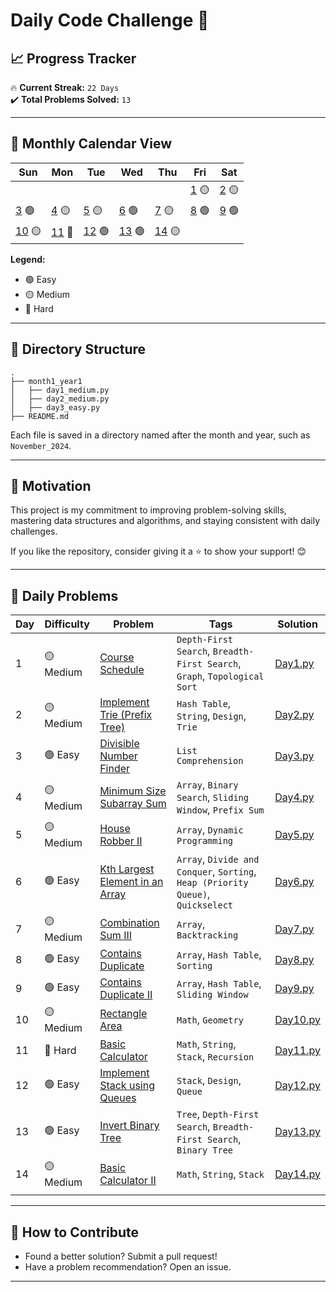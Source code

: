 # **Daily Code Challenge 🚀**

## **📈 Progress Tracker**  
🔥 **Current Streak:** `22 Days`  
✔️ **Total Problems Solved:** `13`

---

## **📅 Monthly Calendar View**  
| Sun                                    | Mon                                  | Tue                                  | Wed                                  | Thu                                    | Fri                                  | Sat                                  |
| -------------------------------------- | ------------------------------------ | ------------------------------------ | ------------------------------------ | -------------------------------------- | ------------------------------------ | ------------------------------------ |
|                                        |                                      |                                      |                                      |                                        | [1](november_2024/day1_medium.py) 🟡 | [2](november_2024/day2_medium.py) 🟡 |
| [3](november_2024/day3_easy.py) 🟢     | [4](november_2024/day4_medium.py) 🟡 | [5](november_2024/day5_medium.py) 🟡 | [6](november_2024/day5_medium.py) 🟢 | [7](november_2024/day7_medium.py) 🟡   | [8](november_2024/day8_easy.py) 🟢   | [9](november_2024/day9_easy.py) 🟢   |
| [10](november_2024/day10_medium.py) 🟡 | [11](november_2024/day11_hard.py) 🔴 | [12](november_2024/day12_easy.py) 🟢 | [13](november_2024/day13_easy.py) 🟢 | [14](november_2024/day14_medium.py) 🟡 |                                      |                                      |


**Legend:**  
- 🟢 Easy  
- 🟡 Medium  
- 🔴 Hard  

---

## **📂 Directory Structure**  
```plaintext
.
├── month1_year1
│   ├── day1_medium.py
│   ├── day2_medium.py
│   ├── day3_easy.py
├── README.md
```

Each file is saved in a directory named after the month and year, such as `November_2024`.  

---

## **🚀 Motivation**  
This project is my commitment to improving problem-solving skills, mastering data structures and algorithms, and staying consistent with daily challenges.  

If you like the repository, consider giving it a ⭐ to show your support! 😊  

---

## **📝 Daily Problems**  

| **Day** | **Difficulty** | **Problem**                                                                                                                                | **Tags**                                                                         | **Solution**                              |
| ------- | -------------- | ------------------------------------------------------------------------------------------------------------------------------------------ | -------------------------------------------------------------------------------- | ----------------------------------------- |
| 1       | 🟡 Medium      | [Course Schedule](https://leetcode.com/problems/course-schedule/)                                                                          | `Depth-First Search`, `Breadth-First Search`, `Graph`, `Topological Sort`        | [Day1.py](november_2024/day1_medium.py)   |
| 2       | 🟡 Medium      | [Implement Trie (Prefix Tree)](https://leetcode.com/problems/implement-trie-prefix-tree/)                                                  | `Hash Table`, `String`, `Design`, `Trie`                                         | [Day2.py](november_2024/day2_medium.py)   |
| 3       | 🟢 Easy        | [Divisible Number Finder](https://www.codechef.com/practice/course/python-coding-challenges/PYTHONCHC01/problems/PYTHONCH01?tab=statement) | `List Comprehension`                                                             | [Day3.py](november_2024/day3_easy.py)     |
| 4       | 🟡 Medium      | [Minimum Size Subarray Sum](https://leetcode.com/problems/minimum-size-subarray-sum/)                                                      | `Array`, `Binary Search`, `Sliding Window`, `Prefix Sum`                         | [Day4.py](november_2024/day4_medium.py)   |
| 5       | 🟡 Medium      | [House Robber II](https://leetcode.com/problems/house-robber-ii/)                                                                          | `Array`, `Dynamic Programming`                                                   | [Day5.py](november_2024/day5_medium.py)   |
| 6       | 🟢 Easy        | [Kth Largest Element in an Array](https://leetcode.com/problems/kth-largest-element-in-an-array/)                                          | `Array`, `Divide and Conquer`, `Sorting`, `Heap (Priority Queue)`, `Quickselect` | [Day6.py](november_2024/day6_medium.py)   |
| 7       | 🟡 Medium      | [Combination Sum III](https://leetcode.com/problems/combination-sum-iii/)                                                                  | `Array`, `Backtracking`                                                          | [Day7.py](november_2024/day7_medium.py)   |
| 8       | 🟢 Easy        | [Contains Duplicate](https://leetcode.com/problems/contains-duplicate/)                                                                    | `Array`, `Hash Table`, `Sorting`                                                 | [Day8.py](november_2024/day8_easy.py)     |
| 9       | 🟢 Easy        | [Contains Duplicate II](https://leetcode.com/problems/contains-duplicate-ii/)                                                              | `Array`, `Hash Table`, `Sliding Window`                                          | [Day9.py](november_2024/day9_easy.py)     |
| 10      | 🟡 Medium      | [Rectangle Area](https://leetcode.com/problems/rectangle-area/)                                                                            | `Math`, `Geometry`                                                               | [Day10.py](november_2024/day10_medium.py) |
| 11      | 🔴 Hard        | [Basic Calculator](https://leetcode.com/problems/basic-calculator/)                                                                        | `Math`, `String`, `Stack`, `Recursion`                                           | [Day11.py](november_2024/day11_hard.py)   |
| 12      | 🟢 Easy        | [Implement Stack using Queues](https://leetcode.com/problems/implement-stack-using-queues/)                                                | `Stack`, `Design`, `Queue`                                                       | [Day12.py](november_2024/day12_easy.py)   |
| 13      | 🟢 Easy        | [Invert Binary Tree](https://leetcode.com/problems/invert-binary-tree/)                                                                    | `Tree`, `Depth-First Search`, `Breadth-First Search`, `Binary Tree`              | [Day13.py](november_2024/day13_easy.py)   |
| 14      | 🟡 Medium      | [Basic Calculator II](https://leetcode.com/problems/basic-calculator-ii/)                                                                  | `Math`, `String`, `Stack`                                                        | [Day14.py](november_2024/day14_medium.py) |
|         |                |                                                                                                                                            |                                                                                  |                                           |

---

## **🌟 How to Contribute**  
- Found a better solution? Submit a pull request!  
- Have a problem recommendation? Open an issue.  

---

